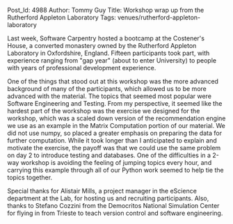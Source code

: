 Post_Id: 4988
Author: Tommy Guy
Title: Workshop wrap up from the Rutherford Appleton Laboratory
Tags: venues/rutherford-appleton-laboratory

<p>Last week, Software Carpentry hosted a bootcamp at the Costener's House, a converted monastery owned by the Rutherford Appleton Laboratory in Oxfordshire, England. Fifteen participants took part, with experience ranging from "gap year" (about to enter University) to people with years of professional development experience.</p>
<p>One of the things that stood out at this workshop was the more advanced background of many of the participants, which allowed us to be more advanced with the material. The topics that seemed most popular were Software Engineering and Testing. From my perspective, it seemed like the hardest part of the workshop was the exercise we designed for the workshop, which was a scaled down version of the recommendation engine we use as an example in the Matrix Computation portion of our material. We did not use numpy, so placed a greater emphasis on preparing the data for further computation. While it took longer than I anticipated to explain and motivate the exercise, the payoff was that we could use the same problem on day 2 to introduce testing and databases. One of the difficulties in a 2-way workshop is avoiding the feeling of jumping topics every hour, and carrying this example through all of our Python work seemed to help tie the topics together.</p>
<p>Special thanks for Alistair Mills, a project manager in the eScience department at the Lab, for hosting us and recruiting participants. Also, thanks to Stefano Cozzini from the Democritos National Simulation Center for flying in from Trieste to teach version control and software engineering.</p>
